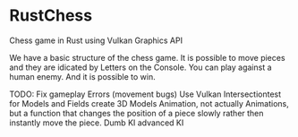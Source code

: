 # RustChess
Chess game in Rust using Vulkan Graphics API

We have a basic structure of the chess game.
It is possible to move pieces and they are idicated by Letters on the Console.
You can play against a human enemy. And it is possible to win.

TODO:
Fix gameplay Errors (movement bugs)
Use Vulkan
Intersectiontest for Models and Fields
create 3D Models
Animation, not actually Animations, but a function that changes the position of a piece slowly rather then instantly move the piece.
Dumb KI
advanced KI
